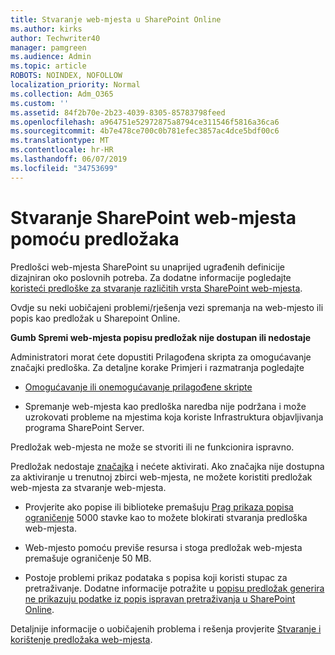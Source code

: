 ```yaml
---
title: Stvaranje web-mjesta u SharePoint Online
ms.author: kirks
author: Techwriter40
manager: pamgreen
ms.audience: Admin
ms.topic: article
ROBOTS: NOINDEX, NOFOLLOW
localization_priority: Normal
ms.collection: Adm_O365
ms.custom: ''
ms.assetid: 84f2b70e-2b23-4039-8305-85783798feed
ms.openlocfilehash: a964751e52972875a8794ce311546f5816a36ca6
ms.sourcegitcommit: 4b7e478ce700c0b781efec3857ac4dce5bdf00c6
ms.translationtype: MT
ms.contentlocale: hr-HR
ms.lasthandoff: 06/07/2019
ms.locfileid: "34753699"
---
```

# <a name="create-sharepoint-sites-using-templates"></a>Stvaranje SharePoint web-mjesta pomoću predložaka

Predlošci web-mjesta SharePoint su unaprijed ugrađenih definicije dizajniran oko poslovnih potreba. Za dodatne informacije pogledajte [koristeći predloške za stvaranje različitih vrsta SharePoint web-mjesta](https://support.office.com/article/using-templates-to-create-different-kinds-of-sharepoint-sites-449eccec-ff99-4cf3-b62e-dcfee37e8da4).

Ovdje su neki uobičajeni problemi/rješenja vezi spremanja na web-mjesto ili popis kao predložak u Sharepoint Online. 

**Gumb Spremi web-mjesta popisu predložak nije dostupan ili nedostaje**

Administratori morat ćete dopustiti Prilagođena skripta za omogućavanje značajki predloška. Za detaljne korake Primjeri i razmatranja pogledajte 

- [Omogućavanje ili onemogućavanje prilagođene skripte](https://docs.microsoft.com/sharepoint/allow-or-prevent-custom-script)

- Spremanje web-mjesta kao predloška naredba nije podržana i može uzrokovati probleme na mjestima koja koriste Infrastruktura objavljivanja programa SharePoint Server.

Predložak web-mjesta ne može se stvoriti ili ne funkcionira ispravno.

Predložak nedostaje [značajka](https://social.technet.microsoft.com/wiki/contents/articles/14423.sharepoint-2013-existing-features-guid.aspx) i nećete aktivirati. Ako značajka nije dostupna za aktiviranje u trenutnoj zbirci web-mjesta, ne možete koristiti predložak web-mjesta za stvaranje web-mjesta.

- Provjerite ako popise ili biblioteke premašuju [Prag prikaza popisa ograničenje](https://support.office.com/article/Manage-large-lists-and-libraries-in-SharePoint-B8588DAE-9387-48C2-9248-C24122F07C59) 5000 stavke kao to možete blokirati stvaranja predloška web-mjesta.

- Web-mjesto pomoću previše resursa i stoga predložak web-mjesta premašuje ograničenje 50 MB.


- Postoje problemi prikaz podataka s popisa koji koristi stupac za pretraživanje. Dodatne informacije potražite u [popisu predložak generira ne prikazuju podatke iz popis ispravan pretraživanja u SharePoint Online](https://support.office.com/article/template-generated-list-doesn-t-display-correct-data-for-a-column-in-sharepoint-online-20430b62-e40c-4f6f-8889-aa24e80d605a).

Detaljnije informacije o uobičajenih problema i rešenja provjerite [Stvaranje i korištenje predložaka web-mjesta](https://support.office.com/article/Create-and-use-site-templates-60371B0F-00E0-4C49-A844-34759EBDD989).



